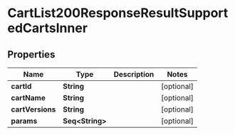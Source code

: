 

# CartList200ResponseResultSupportedCartsInner


## Properties

Name | Type | Description | Notes
------------ | ------------- | ------------- | -------------
**cartId** | **String** |  |  [optional]
**cartName** | **String** |  |  [optional]
**cartVersions** | **String** |  |  [optional]
**params** | **Seq&lt;String&gt;** |  |  [optional]



